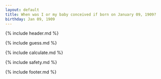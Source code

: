 ```yaml
---
layout: default
title: When was I or my baby conceived if born on January 09, 1909?
birthday: Jan 09, 1909
---
```


{% include header.md %}

{% include guess.md %}

{% include calculate.md %}

{% include safety.md %}

{% include footer.md %}



